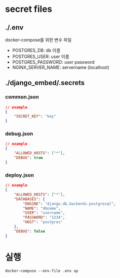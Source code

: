# secret files

## ./.env

docker-compose를 위한 변수 파일

- POSTGRES_DB: db 이름
- POSTGRES_USER: user 이름
- POSTGRES_PASSWORD: user password
- NGINX_SERVER_NAME: servername (localhost)

## ./django_embed/.secrets

### common.json

```json
// example
{
    "SECRET_KEY": "key"
}
```

### debug.json

```json
// example
{
    "ALLOWED_HOSTS": ["*"],
    "DEBUG": true
}
```

### deploy.json

```json
// example
{
    "ALLOWED_HOSTS": ["*"],
    "DATABASES": {
        "ENGINE": "django.db.backends.postgresql",
        "NAME": "dbname",
        "USER": "username",
        "PASSWORD": "1234",
        "HOST": "postgres"
    },
    "DEBUG": false
}
```

# 실행

```shell
docker-compose --env-file .env up
```

